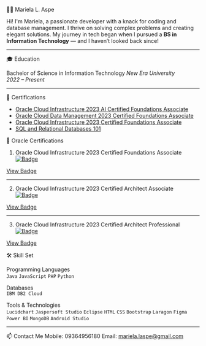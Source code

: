 👩‍💻 Mariela L. Aspe

Hi! I'm Mariela, a passionate developer with a knack for coding and database management. I thrive on solving complex problems and creating elegant solutions. My journey in tech began when I pursued a **BS in Information Technology** — and I haven’t looked back since!

---

🎓 Education

Bachelor of Science in Information Technology
_New Era University_  
_2022 – Present_

---

📜 Certifications

- [Oracle Cloud Infrastructure 2023 AI Certified Foundations Associate](https://www.example.com)
- [Oracle Cloud Data Management 2023 Certified Foundations Associate](https://www.example.com)
- [Oracle Cloud Infrastructure 2023 Certified Foundations Associate](https://www.example.com)
- [SQL and Relational Databases 101](https://www.example.com)

🏅 Oracle Certifications

1. Oracle Cloud Infrastructure 2023 Certified Foundations Associate  
[![Badge](https://images.credly.com/size/340x340/images/9ab06c57-4c2e-4b8d-989f-7c248207fb34/image.png)](https://catalog-education.oracle.com/ords/certview/sharebadge?id=B8DDB73290998D826E0E2BA833BC9B145E493DBAD1A7E80395F33077ABCACD43)

[View Badge](https://catalog-education.oracle.com/ords/certview/sharebadge?id=B8DDB73290998D826E0E2BA833BC9B145E493DBAD1A7E80395F33077ABCACD43)

---

2. Oracle Cloud Infrastructure 2023 Certified Architect Associate  
[![Badge](https://images.credly.com/size/340x340/images/6e08d602-f265-4e6a-8acf-2bd9ebdb92a5/image.png)](https://catalog-education.oracle.com/ords/certview/sharebadge?id=05BA7771E9833A6A04699D6E1183AC09B4F7A06BDC18BD8AB4522122A244D1BC)

[View Badge](https://catalog-education.oracle.com/ords/certview/sharebadge?id=05BA7771E9833A6A04699D6E1183AC09B4F7A06BDC18BD8AB4522122A244D1BC)

---

3. Oracle Cloud Infrastructure 2023 Certified Architect Professional  
[![Badge](https://images.credly.com/size/340x340/images/1780d10a-e713-48fb-8b10-fb3fc85d6c7b/image.png)](https://catalog-education.oracle.com/ords/certview/sharebadge?id=FFE101CE9446244A7095345220AD6A6EC3CEDEC54E9185ABDEC3C41E58835D2A)

[View Badge](https://catalog-education.oracle.com/ords/certview/sharebadge?id=FFE101CE9446244A7095345220AD6A6EC3CEDEC54E9185ABDEC3C41E58835D2A)


🛠️ Skill Set

Programming Languages  
`Java` `JavaScript` `PHP` `Python`

Databases  
`IBM DB2 Cloud`

Tools & Technologies  
`Lucidchart` `Jaspersoft Studio` `Eclipse` `HTML` `CSS` `Bootstrap` `Laragon` `Figma` `Power BI` `MongoDB` `Android Studio`

---

📫 Contact Me
Mobile: 09364956180
Email: mariela.laspe@gmail.com
